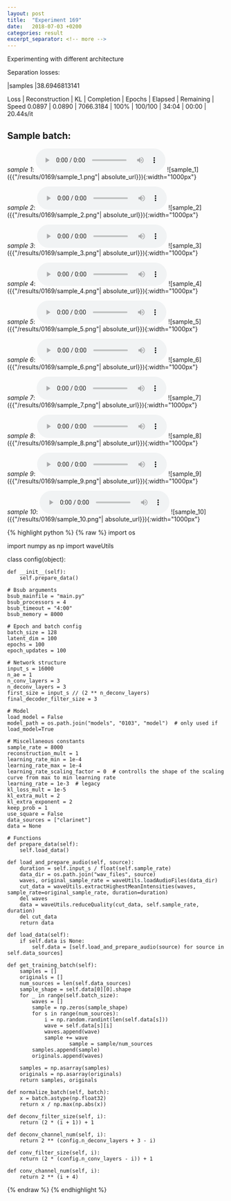 ```yaml
---
layout: post
title:  "Experiment 169"
date:   2018-07-03 +0200
categories: result
excerpt_separator: <!-- more -->
---
```

Experimenting with different architecture

Separation losses:

|samples
|38.6946813141

Loss | Reconstruction | KL | Completion | Epochs | Elapsed | Remaining | Speed
0.0897 | 0.0890 | 7066.3184 | 100% | 100/100 | 34:04 | 00:00 | 20.44s/it<!-- more -->

## **Sample batch**:
_sample 1_:
<audio src="/ResultsOverview/results/0169/sample_1.wav" controls preload></audio>
![sample_1]({{"/results/0169/sample_1.png"| absolute_url}}){:width="1000px"}

_sample 2_:
<audio src="/ResultsOverview/results/0169/sample_2.wav" controls preload></audio>
![sample_2]({{"/results/0169/sample_2.png"| absolute_url}}){:width="1000px"}

_sample 3_:
<audio src="/ResultsOverview/results/0169/sample_3.wav" controls preload></audio>
![sample_3]({{"/results/0169/sample_3.png"| absolute_url}}){:width="1000px"}

_sample 4_:
<audio src="/ResultsOverview/results/0169/sample_4.wav" controls preload></audio>
![sample_4]({{"/results/0169/sample_4.png"| absolute_url}}){:width="1000px"}

_sample 5_:
<audio src="/ResultsOverview/results/0169/sample_5.wav" controls preload></audio>
![sample_5]({{"/results/0169/sample_5.png"| absolute_url}}){:width="1000px"}

_sample 6_:
<audio src="/ResultsOverview/results/0169/sample_6.wav" controls preload></audio>
![sample_6]({{"/results/0169/sample_6.png"| absolute_url}}){:width="1000px"}

_sample 7_:
<audio src="/ResultsOverview/results/0169/sample_7.wav" controls preload></audio>
![sample_7]({{"/results/0169/sample_7.png"| absolute_url}}){:width="1000px"}

_sample 8_:
<audio src="/ResultsOverview/results/0169/sample_8.wav" controls preload></audio>
![sample_8]({{"/results/0169/sample_8.png"| absolute_url}}){:width="1000px"}

_sample 9_:
<audio src="/ResultsOverview/results/0169/sample_9.wav" controls preload></audio>
![sample_9]({{"/results/0169/sample_9.png"| absolute_url}}){:width="1000px"}

_sample 10_:
<audio src="/ResultsOverview/results/0169/sample_10.wav" controls preload></audio>
![sample_10]({{"/results/0169/sample_10.png"| absolute_url}}){:width="1000px"}


{% highlight python %}
{% raw %}
import os

import numpy as np
import waveUtils


class config(object):

	def __init__(self):
		self.prepare_data()

	# Bsub arguments
	bsub_mainfile = "main.py"
	bsub_processors = 4
	bsub_timeout = "4:00"
	bsub_memory = 8000

	# Epoch and batch config
	batch_size = 128
	latent_dim = 100
	epochs = 100
	epoch_updates = 100

	# Network structure
	input_s = 16000
	n_ae = 1
	n_conv_layers = 3
	n_deconv_layers = 3
	first_size = input_s // (2 ** n_deconv_layers)
	final_decoder_filter_size = 3

	# Model
	load_model = False
	model_path = os.path.join("models", "0103", "model")  # only used if load_model=True

	# Miscellaneous constants
	sample_rate = 8000
	reconstruction_mult = 1
	learning_rate_min = 1e-4
	learning_rate_max = 1e-4
	learning_rate_scaling_factor = 0  # controlls the shape of the scaling curve from max to min learning rate
	learning_rate = 1e-3  # legacy
	kl_loss_mult = 1e-5
	kl_extra_mult = 2
	kl_extra_exponent = 2
	keep_prob = 1
	use_square = False
	data_sources = ["clarinet"]
	data = None

	# Functions
	def prepare_data(self):
		self.load_data()

	def load_and_prepare_audio(self, source):
		duration = self.input_s / float(self.sample_rate)
		data_dir = os.path.join("wav_files", source)
		waves, original_sample_rate = waveUtils.loadAudioFiles(data_dir)
		cut_data = waveUtils.extractHighestMeanIntensities(waves, sample_rate=original_sample_rate, duration=duration)
		del waves
		data = waveUtils.reduceQuality(cut_data, self.sample_rate, duration)
		del cut_data
		return data

	def load_data(self):
		if self.data is None:
			self.data = [self.load_and_prepare_audio(source) for source in self.data_sources]

	def get_training_batch(self):
		samples = []
		originals = []
		num_sources = len(self.data_sources)
		sample_shape = self.data[0][0].shape
		for _ in range(self.batch_size):
			waves = []
			sample = np.zeros(sample_shape)
			for s in range(num_sources):
				i = np.random.randint(len(self.data[s]))
				wave = self.data[s][i]
				waves.append(wave)
				sample += wave
                        sample = sample/num_sources
			samples.append(sample)
			originals.append(waves)

		samples = np.asarray(samples)
		originals = np.asarray(originals)
		return samples, originals

	def normalize_batch(self, batch):
		x = batch.astype(np.float32)
		return x / np.max(np.abs(x))

	def deconv_filter_size(self, i):
		return (2 * (i + 1)) + 1

	def deconv_channel_num(self, i):
		return 2 ** (config.n_deconv_layers + 3 - i)

	def conv_filter_size(self, i):
		return (2 * (config.n_conv_layers - i)) + 1

	def conv_channel_num(self, i):
		return 2 ** (i + 4)

{% endraw %}
{% endhighlight %}
